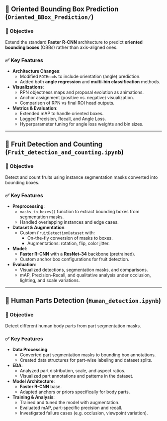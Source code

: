 ## 📁 Oriented Bounding Box Prediction (`Oriented_BBox_Prediction/`)

### 📝 Objective
Extend the standard **Faster R-CNN** architecture to predict **oriented bounding boxes** (OBBs) rather than axis-aligned ones.

### ✅ Key Features
- **Architecture Changes**:
  - Modified `ROIHeads` to include orientation (angle) prediction.
  - Added both **angle regression** and **multi-bin classification** methods.
- **Visualizations**:
  - RPN objectness maps and proposal evolution as animations.
  - Anchor assignment (positive vs. negative) visualization.
  - Comparison of RPN vs final ROI head outputs.
- **Metrics & Evaluation**:
  - Extended mAP to handle oriented boxes.
  - Logged Precision, Recall, and Angle Loss.
  - Hyperparameter tuning for angle loss weights and bin sizes.

---

## 📓 Fruit Detection and Counting (`Fruit_detection_and_counting.ipynb`)

### 📝 Objective
Detect and count fruits using instance segmentation masks converted into bounding boxes.

### ✅ Key Features
- **Preprocessing**:
  - `masks_to_boxes()` function to extract bounding boxes from segmentation masks.
  - Handled overlapping instances and edge cases.
- **Dataset & Augmentation**:
  - Custom `FruitDetectionDataset` with:
    - On-the-fly conversion of masks to boxes.
    - Augmentations: rotation, flip, color jitter.
- **Model**:
  - **Faster R-CNN** with a **ResNet-34** backbone (pretrained).
  - Custom anchor box configurations for fruit detection.
- **Evaluation**:
  - Visualized detections, segmentation masks, and comparisons.
  - mAP, Precision-Recall, and qualitative analysis under occlusion, lighting, and scale variations.

---

## 📓 Human Parts Detection (`Human_detection.ipynb`)

### 📝 Objective
Detect different human body parts from part segmentation masks.

### ✅ Key Features
- **Data Processing**:
  - Converted part segmentation masks to bounding box annotations.
  - Created data structures for part-wise labeling and dataset splits.
- **EDA**:
  - Analyzed part distribution, scale, and aspect ratios.
  - Visualized part annotations and patterns in the dataset.
- **Model Architecture**:
  - **Faster R-CNN** base.
  - Adapted anchors or priors specifically for body parts.
- **Training & Analysis**:
  - Trained and tuned the model with augmentation.
  - Evaluated mAP, part-specific precision and recall.
  - Investigated failure cases (e.g. occlusion, viewpoint variation).

